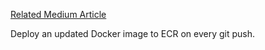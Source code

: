 
[Related Medium Article](https://medium.com/swlh/continuously-deploying-your-spring-boot-application-to-aws-ecr-using-circleci-3ac03201dd5a)

Deploy an updated Docker image to ECR on every git push.
